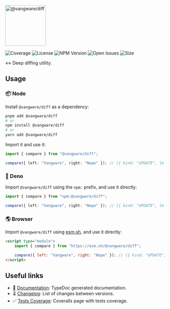 <img id="logo" alt="@vangware/diff" src="https://vangware.com/logos/vangware_diff.svg" height="128" />

![Coverage][coverage-badge] ![License][license-badge]
![NPM Version][npm-version-badge] ![Open Issues][open-issues-badge]
![Size][size-badge]

↔️ Deep diffing utility.

## Usage

### 📦 Node

Install `@vangware/diff` as a dependency:

```bash
pnpm add @vangware/diff
# or
npm install @vangware/diff
# or
yarn add @vangware/diff
```

Import it and use it:

```typescript
import { compare } from "@vangware/diff";

compare({ left: "Vangware", right: "Nope" }); // [{ kind: "UPDATE", left: "Vangware", right: "Nope", path: [] }]
```

### 🦕 Deno

Import `@vangware/diff` using the `npm:` prefix, and use it directly:

```typescript
import { compare } from "npm:@vangware/diff";

compare({ left: "Vangware", right: "Nope" }); // [{ kind: "UPDATE", left: "Vangware", right: "Nope", path: [] }]
```

### 🌎 Browser

Import `@vangware/diff` using [esm.sh][esm.sh], and use it directly:

```html
<script type="module">
	import { compare } from "https://esm.sh/@vangware/diff";

	compare({ left: "Vangware", right: "Nope" }); // [{ kind: "UPDATE", left: "Vangware", right: "Nope", path: [] }]
</script>
```

## Useful links

-   📝 [Documentation][documentation]: TypeDoc generated documentation.
-   ⏳ [Changelog][changelog]: List of changes between versions.
-   ✅ [Tests Coverage][coverage]: Coveralls page with tests coverage.

<!-- Reference -->

[changelog]:
	https://github.com/vangware/libraries/blob/main/packages/vangware/diff/CHANGELOG.md
[coverage-badge]:
	https://img.shields.io/coveralls/github/vangware/libraries.svg?labelColor=666&color=0a8
[coverage]: https://coveralls.io/github/vangware/libraries
[documentation]: https://vangware.com/libraries/vangware_diff.html
[esm.sh]: https://esm.sh
[license-badge]:
	https://img.shields.io/npm/l/@vangware/diff.svg?labelColor=666&color=0a8
[npm-version-badge]:
	https://img.shields.io/npm/v/@vangware/diff.svg?labelColor=666&color=0a8
[open-issues-badge]:
	https://img.shields.io/github/issues/vangware/libraries.svg?labelColor=666&color=0a8
[size-badge]:
	https://img.shields.io/badge/dynamic/json?label=size&labelColor=666&color=0a8&suffix=KiB&query=%24.size&url=https%3A%2F%2Fraw.githubusercontent.com%2Fvangware%2Flibraries%2Fmain%2Fpackages%2F@vangware/diff%2Fpackage.json
[vangware]: https://vangware.com
